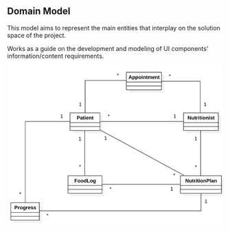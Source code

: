 
## Domain Model

This model aims to represent the main entities that interplay on the solution space of the project.

Works as a guide on the development and modeling of UI components' information/content requirements.

![domain-model](model.png)
